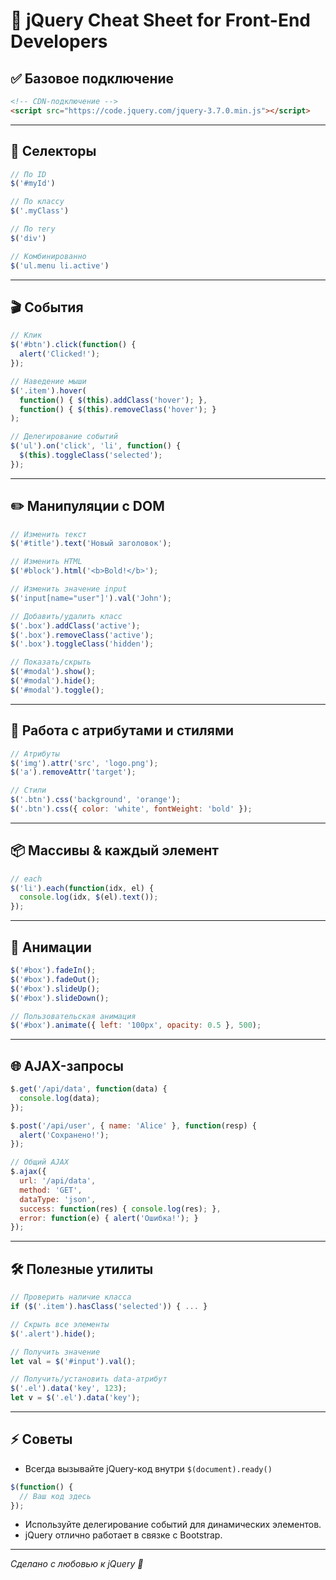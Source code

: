# 🌟 jQuery Cheat Sheet for Front-End Developers

## ✅ Базовое подключение

```html
<!-- CDN-подключение -->
<script src="https://code.jquery.com/jquery-3.7.0.min.js"></script>
```

---

## 🔎 Селекторы

```js
// По ID
$('#myId')

// По классу
$('.myClass')

// По тегу
$('div')

// Комбинированно
$('ul.menu li.active')
```

---

## 🎬 События

```js
// Клик
$('#btn').click(function() {
  alert('Clicked!');
});

// Наведение мыши
$('.item').hover(
  function() { $(this).addClass('hover'); },
  function() { $(this).removeClass('hover'); }
);

// Делегирование событий
$('ul').on('click', 'li', function() {
  $(this).toggleClass('selected');
});
```

---

## ✏️ Манипуляции с DOM

```js
// Изменить текст
$('#title').text('Новый заголовок');

// Изменить HTML
$('#block').html('<b>Bold!</b>');

// Изменить значение input
$('input[name="user"]').val('John');

// Добавить/удалить класс
$('.box').addClass('active');
$('.box').removeClass('active');
$('.box').toggleClass('hidden');

// Показать/скрыть
$('#modal').show();
$('#modal').hide();
$('#modal').toggle();
```

---

## 🧩 Работа с атрибутами и стилями

```js
// Атрибуты
$('img').attr('src', 'logo.png');
$('a').removeAttr('target');

// Стили
$('.btn').css('background', 'orange');
$('.btn').css({ color: 'white', fontWeight: 'bold' });
```

---

## 📦 Массивы & каждый элемент

```js
// each
$('li').each(function(idx, el) {
  console.log(idx, $(el).text());
});
```

---

## 🔄 Анимации

```js
$('#box').fadeIn();
$('#box').fadeOut();
$('#box').slideUp();
$('#box').slideDown();

// Пользовательская анимация
$('#box').animate({ left: '100px', opacity: 0.5 }, 500);
```

---

## 🌐 AJAX-запросы

```js
$.get('/api/data', function(data) {
  console.log(data);
});

$.post('/api/user', { name: 'Alice' }, function(resp) {
  alert('Сохранено!');
});

// Общий AJAX
$.ajax({
  url: '/api/data',
  method: 'GET',
  dataType: 'json',
  success: function(res) { console.log(res); },
  error: function(e) { alert('Ошибка!'); }
});
```

---

## 🛠️ Полезные утилиты

```js
// Проверить наличие класса
if ($('.item').hasClass('selected')) { ... }

// Скрыть все элементы
$('.alert').hide();

// Получить значение
let val = $('#input').val();

// Получить/установить data-атрибут
$('.el').data('key', 123);
let v = $('.el').data('key');
```

---

## ⚡ Советы

- Всегда вызывайте jQuery-код внутри `$(document).ready()`
```js
$(function() {
  // Ваш код здесь
});
```
- Используйте делегирование событий для динамических элементов.
- jQuery отлично работает в связке с Bootstrap.

---

*Сделано с любовью к jQuery 💙*